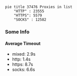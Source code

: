 
```mermaid
pie title 37476 Proxies in list
    "HTTP" : 23555
    "HTTPS": 5579
    "SOCKS" : 12582
```

### Some Info
#### Average Timeout

- mixed: 2.9s
- http: 1.4s
- https: 8.7s
- socks: 6.6s